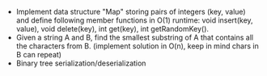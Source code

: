 * Implement data structure "Map" storing pairs of integers (key, value) and define following member functions in O(1) runtime: void insert(key, value), void delete(key), int get(key), int getRandomKey().  
* Given a string A and B, find the smallest substring of A that contains all the characters from B. (implement solution in O(n), keep in mind chars in B can repeat)  
* Binary tree serialization/deserialization
